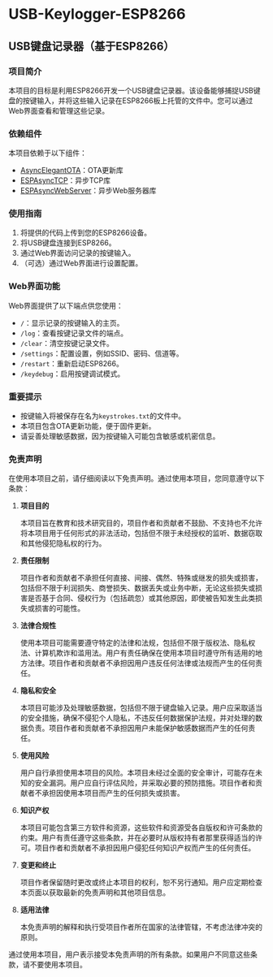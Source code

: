 # USB-Keylogger-ESP8266

## USB键盘记录器（基于ESP8266）

### 项目简介

本项目的目标是利用ESP8266开发一个USB键盘记录器。该设备能够捕捉USB键盘的按键输入，并将这些输入记录在ESP8266板上托管的文件中。您可以通过Web界面查看和管理这些记录。

### 依赖组件

本项目依赖于以下组件：

- [AsyncElegantOTA](https://github.com/ayushsharma82/AsyncElegantOTA)：OTA更新库
- [ESPAsyncTCP](https://github.com/me-no-dev/ESPAsyncTCP)：异步TCP库
- [ESPAsyncWebServer](https://github.com/me-no-dev/ESPAsyncWebServer)：异步Web服务器库

### 使用指南

1. 将提供的代码上传到您的ESP8266设备。
2. 将USB键盘连接到ESP8266。
3. 通过Web界面访问记录的按键输入。
4. （可选）通过Web界面进行设置配置。

### Web界面功能

Web界面提供了以下端点供您使用：

- `/`：显示记录的按键输入的主页。
- `/log`：查看按键记录文件的端点。
- `/clear`：清空按键记录文件。
- `/settings`：配置设置，例如SSID、密码、信道等。
- `/restart`：重新启动ESP8266。
- `/keydebug`：启用按键调试模式。

### 重要提示

- 按键输入将被保存在名为`keystrokes.txt`的文件中。
- 本项目包含OTA更新功能，便于固件更新。
- 请妥善处理敏感数据，因为按键输入可能包含敏感或机密信息。

### 免责声明

在使用本项目之前，请仔细阅读以下免责声明。通过使用本项目，您同意遵守以下条款：

1. **项目目的**

   本项目旨在教育和技术研究目的，项目作者和贡献者不鼓励、不支持也不允许将本项目用于任何形式的非法活动，包括但不限于未经授权的监听、数据窃取和其他侵犯隐私权的行为。

2. **责任限制**

   项目作者和贡献者不承担任何直接、间接、偶然、特殊或继发的损失或损害，包括但不限于利润损失、商誉损失、数据丢失或业务中断，无论这些损失或损害是否基于合同、侵权行为（包括疏忽）或其他原因，即使被告知发生此类损失或损害的可能性。

3. **法律合规性**

   使用本项目可能需要遵守特定的法律和法规，包括但不限于版权法、隐私权法、计算机欺诈和滥用法。用户有责任确保在使用本项目时遵守所有适用的地方法律。项目作者和贡献者不承担因用户违反任何法律或法规而产生的任何责任。

4. **隐私和安全**

   本项目可能涉及处理敏感数据，包括但不限于键盘输入记录。用户应采取适当的安全措施，确保不侵犯个人隐私，不违反任何数据保护法规，并对处理的数据负责。项目作者和贡献者不承担因用户未能保护敏感数据而产生的任何责任。

5. **使用风险**

   用户自行承担使用本项目的风险。本项目未经过全面的安全审计，可能存在未知的安全漏洞。用户应自行评估风险，并采取必要的预防措施。项目作者和贡献者不承担因使用本项目而产生的任何损失或损害。

6. **知识产权**

   本项目可能包含第三方软件和资源，这些软件和资源受各自版权和许可条款的约束。用户有责任遵守这些条款，并在必要时从版权持有者那里获得适当的许可。项目作者和贡献者不承担因用户侵犯任何知识产权而产生的任何责任。

7. **变更和终止**

   项目作者保留随时更改或终止本项目的权利，恕不另行通知。用户应定期检查本页面以获取最新的免责声明和其他项目信息。

8. **适用法律**

   本免责声明的解释和执行受项目作者所在国家的法律管辖，不考虑法律冲突的原则。

通过使用本项目，用户表示接受本免责声明的所有条款。如果用户不同意这些条款，请不要使用本项目。